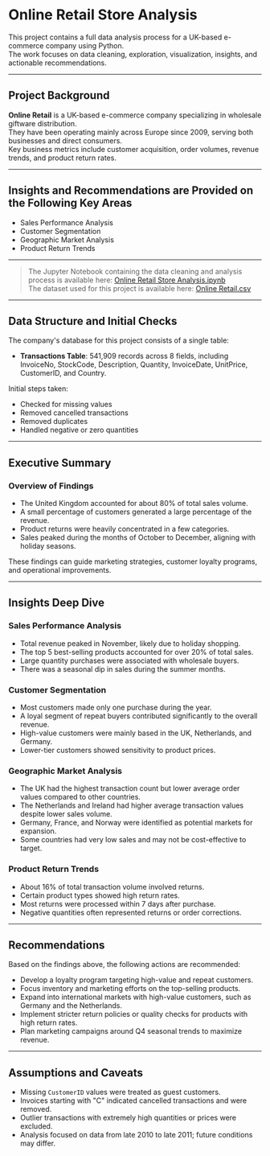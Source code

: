 # Online Retail Store Analysis

This project contains a full data analysis process for a UK-based e-commerce company using Python.  
The work focuses on data cleaning, exploration, visualization, insights, and actionable recommendations.  

---

## Project Background

**Online Retail** is a UK-based e-commerce company specializing in wholesale giftware distribution.  
They have been operating mainly across Europe since 2009, serving both businesses and direct consumers.  
Key business metrics include customer acquisition, order volumes, revenue trends, and product return rates.  

---

## Insights and Recommendations are Provided on the Following Key Areas

- Sales Performance Analysis
- Customer Segmentation
- Geographic Market Analysis
- Product Return Trends

---

> The Jupyter Notebook containing the data cleaning and analysis process is available here: [Online Retail Store Analysis.ipynb](./Online%20Retail%20Store%20Analysis.ipynb)  
> The dataset used for this project is available here: [Online Retail.csv](./Online%20Retail.csv)  

---

## Data Structure and Initial Checks

The company's database for this project consists of a single table:

- **Transactions Table**: 541,909 records across 8 fields, including InvoiceNo, StockCode, Description, Quantity, InvoiceDate, UnitPrice, CustomerID, and Country.

Initial steps taken:

- Checked for missing values
- Removed cancelled transactions
- Removed duplicates
- Handled negative or zero quantities

---

## Executive Summary

### Overview of Findings

- The United Kingdom accounted for about 80% of total sales volume.
- A small percentage of customers generated a large percentage of the revenue.
- Product returns were heavily concentrated in a few categories.
- Sales peaked during the months of October to December, aligning with holiday seasons.

These findings can guide marketing strategies, customer loyalty programs, and operational improvements.

---

## Insights Deep Dive

### Sales Performance Analysis

- Total revenue peaked in November, likely due to holiday shopping.
- The top 5 best-selling products accounted for over 20% of total sales.
- Large quantity purchases were associated with wholesale buyers.
- There was a seasonal dip in sales during the summer months.

### Customer Segmentation

- Most customers made only one purchase during the year.
- A loyal segment of repeat buyers contributed significantly to the overall revenue.
- High-value customers were mainly based in the UK, Netherlands, and Germany.
- Lower-tier customers showed sensitivity to product prices.

### Geographic Market Analysis

- The UK had the highest transaction count but lower average order values compared to other countries.
- The Netherlands and Ireland had higher average transaction values despite lower sales volume.
- Germany, France, and Norway were identified as potential markets for expansion.
- Some countries had very low sales and may not be cost-effective to target.

### Product Return Trends

- About 16% of total transaction volume involved returns.
- Certain product types showed high return rates.
- Most returns were processed within 7 days after purchase.
- Negative quantities often represented returns or order corrections.

---

## Recommendations

Based on the findings above, the following actions are recommended:

- Develop a loyalty program targeting high-value and repeat customers.
- Focus inventory and marketing efforts on the top-selling products.
- Expand into international markets with high-value customers, such as Germany and the Netherlands.
- Implement stricter return policies or quality checks for products with high return rates.
- Plan marketing campaigns around Q4 seasonal trends to maximize revenue.

---

## Assumptions and Caveats

- Missing `CustomerID` values were treated as guest customers.
- Invoices starting with "C" indicated cancelled transactions and were removed.
- Outlier transactions with extremely high quantities or prices were excluded.
- Analysis focused on data from late 2010 to late 2011; future conditions may differ.
